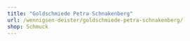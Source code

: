 ```yaml
---
title: "Goldschmiede Petra Schnakenberg"
url: /wennigsen-deister/goldschmiede-petra-schnakenberg/
shop: Schmuck
---
```

